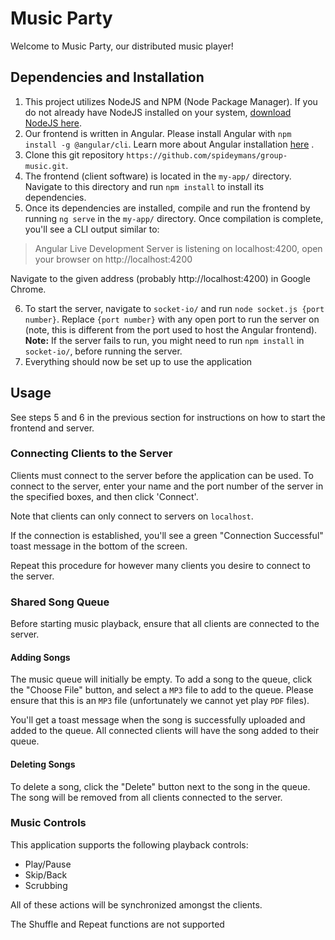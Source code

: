 # Music Party

Welcome to Music Party, our distributed music player!
## Dependencies and Installation
1. This project utilizes NodeJS and NPM (Node Package Manager). If you do not already have NodeJS installed on your system, [download NodeJS here](https://nodejs.org/en/).
2. Our frontend is written in Angular. Please install Angular with `npm install -g @angular/cli`. Learn more about Angular installation [here](https://angular.io/guide/setup-local) .
3. Clone this git repository `https://github.com/spideymans/group-music.git`.
4. The frontend (client software) is located in the `my-app/` directory. Navigate to this directory and run `npm install` to install its dependencies.
5. Once its dependencies are installed, compile and run the frontend by running `ng serve` in the `my-app/` directory. Once compilation is complete, you'll see a CLI output similar to:
> Angular Live Development Server is listening on localhost:4200, open your browser on http://localhost:4200

Navigate to the given address (probably http://localhost:4200) in Google Chrome.

6. To start the server, navigate to `socket-io/` and run `node socket.js {port number}`. Replace `{port number}` with any open port to run the server on (note, this is different from the port used to host the Angular frontend). **Note:** If the server fails to run, you might need to run `npm install` in `socket-io/`, before running the server.
7. Everything should now be set up to use the application

## Usage
See steps 5 and 6 in the previous section for instructions on how to start the frontend and server.
### Connecting Clients to the Server
Clients must connect to the server before the application can be used. To connect to the server, enter your name and the port number of the server in the specified boxes, and then click 'Connect'.

Note that clients can only connect to servers on `localhost`.

If the connection is established, you'll see a green "Connection Successful" toast message in the bottom of the screen.

Repeat this procedure for however many clients you desire to connect to the server.

### Shared Song Queue
Before starting music playback, ensure that all clients are connected to the server.

#### Adding Songs

The music queue will initially be empty. To add a song to the queue, click the "Choose File" button, and select a `MP3` file to add to the queue. Please ensure that this is an `MP3` file (unfortunately we cannot yet play `PDF` files).

You'll get a toast message when the song is successfully uploaded and added to the queue. All connected clients will have the song added to their queue.

#### Deleting Songs
To delete a song, click the "Delete" button next to the song in the queue. The song will be removed from all clients connected to the server.

### Music Controls
This application supports the following playback controls:
* Play/Pause
* Skip/Back
* Scrubbing

All of these actions will be synchronized amongst the clients.

The Shuffle and Repeat functions are not supported
